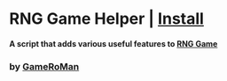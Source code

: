# RNG Game Helper | [Install](https://github.com/GameRoMan/wildwest/raw/refs/heads/main/rng_game/mod/index.user.js)

#### A script that adds various useful features to [RNG Game](https://www.wildwest.gg/g/k4fDoSDdulAm)

### by [GameRoMan](https://github.com/GameRoMan)
